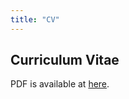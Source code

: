 ```yaml
---
title: "CV"
---
```


## Curriculum Vitae

PDF is available at [here](cv-dkim.pdf).

<!---
## Employment
- Visiting Assistant Professor, Georgia Tech, July 2022–Present 
- J. L. Doob Research Assistant Professor, University of Illinois at Urbana–Champaign, August 2019–July 2022

## Education
- Ph.D. Mathematics, Purdue University (Advisor: Prof. Rodrigo Banuelos), August 2019. 
- M.A. Mathematics, Seoul National University (Advisor: Prof. Panki Kim), August 2013.
- B.S. Mathematics & B.A. Economics, Seoul National University, August 2011.

## Grants
- AMS–Simons Travel Grant, 2022-2024 
- Graduate Student International Travel Grant, Purdue University, 2019 
- Purdue University Graduate School Summer Research Grant, 2015–2018 
- BK21 Grant, National Research Foundation of Korea, 2011-2012 
- National Science Scholarship, Korean Student Aid Foundation, 2006–2011 
-->
